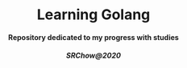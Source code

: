 <h1 align="center">Learning Golang</h1>
<h4 align="center">Repository dedicated to my progress with studies</h4>

<h5 align="center">SRChow@2020
